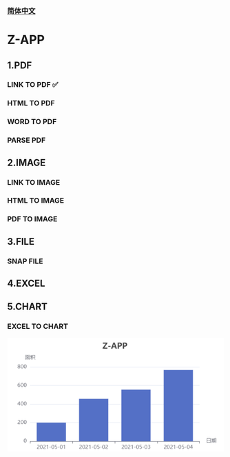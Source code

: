 ### [简体中文](./README-ZH.md)
# Z-APP
## 1.PDF
### LINK TO PDF ✅
### HTML TO PDF 
### WORD TO PDF
### PARSE PDF
## 2.IMAGE
### LINK TO IMAGE
### HTML TO IMAGE
### PDF TO IMAGE
## 3.FILE
### SNAP FILE
## 4.EXCEL
## 5.CHART
### EXCEL TO CHART
![excel-to-chart](./readme/img.png)

